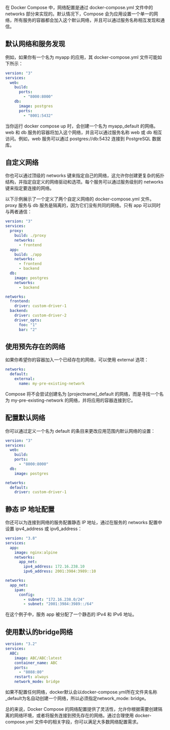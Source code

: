 在 Docker Compose 中，网络配置是通过 docker-compose.yml 文件中的 networks 部分来实现的。默认情况下，Compose 会为应用设置一个单一的网络，所有服务的容器都会加入这个默认网络，并且可以通过服务名称相互发现和通信。

## 默认网络和服务发现

例如，如果你有一个名为 myapp 的应用，其 docker-compose.yml 文件可能如下所示：
```yaml
version: "3"
services:
  web:
    build:
      ports:
        - "8000:8000"
    db:
      image: postgres
      ports:
        - "8001:5432"
```
当你运行 docker compose up 时，会创建一个名为 myapp_default 的网络。web 和 db 服务的容器将加入这个网络，并且可以通过服务名称 web 或 db 相互访问。例如，web 服务可以通过 postgres://db:5432 连接到 PostgreSQL 数据库。

## 自定义网络

你也可以通过顶级的 networks 键来指定自己的网络，这允许你创建更复杂的拓扑结构，并指定自定义的网络驱动和选项。每个服务可以通过服务级别的 networks 键来指定要连接的网络。

以下示例展示了一个定义了两个自定义网络的 docker-compose.yml 文件。proxy 服务与 db 服务是隔离的，因为它们没有共同的网络。只有 app 可以同时与两者通信：
```yaml
version: "3"
services:
  proxy:
    build: ./proxy
    networks:
      - frontend
  app:
    build: ./app
    networks:
      - frontend
      - backend
  db:
    image: postgres
    networks:
      - backend

networks:
  frontend:
    driver: custom-driver-1
  backend:
    driver: custom-driver-2
    driver_opts:
      foo: "1"
      bar: "2"
```

## 使用预先存在的网络

如果你希望你的容器加入一个已经存在的网络，可以使用 external 选项：
```yaml
networks:
  default:
    external:
      name: my-pre-existing-network
```
Compose 将不会尝试创建名为 [projectname]_default 的网络，而是寻找一个名为 my-pre-existing-network 的网络，并将应用的容器连接到它。

## 配置默认网络

你可以通过定义一个名为 default 的条目来更改应用范围内默认网络的设置：
```yaml
version: "3"
services:
  web:
    build:
    ports:
      - "8000:8000"
  db:
    image: postgres

networks:
  default:
    driver: custom-driver-1
```
## 静态 IP 地址配置

你还可以为连接到网络的服务配置静态 IP 地址，通过在服务的 networks 配置中设置 ipv4_address 或 ipv6_address：
```yaml
version: "3.8"
services:
  app:
    image: nginx:alpine
    networks:
      app_net:
        ipv4_address: 172.16.238.10
        ipv6_address: 2001:3984:3989::10

networks:
  app_net:
    ipam:
      config:
        - subnet: "172.16.238.0/24"
        - subnet: "2001:3984:3989::/64"
```
在这个例子中，服务 app 被分配了一个静态的 IPv4 和 IPv6 地址。

## 使用默认的bridge网络
```yaml
version: "3.2"
services:
  ABC:
    image: ABC/ABC:latest
    container_name: ABC
    ports:
      - "8088:80"
    restart: always
    network_mode: bridge
```
如果不配置任何网络，docker默认会以docker-compose.yml所在文件夹名称_default为名自动创建一个网络，所以必须指定network_mode: bridge。  

总的来说，Docker Compose 的网络配置提供了灵活性，允许你根据需要创建隔离的网络环境，或者将服务连接到预先存在的网络。通过合理使用 docker-compose.yml 文件中的相关字段，你可以满足大多数网络配置需求。